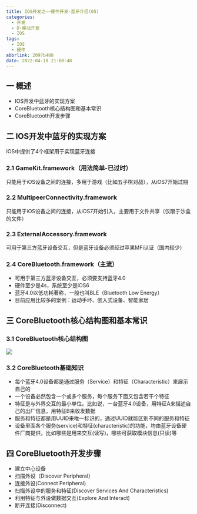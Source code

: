 ```yaml
---
title: IOS开发之——硬件开发-蓝牙介绍(05)
categories:
  - 开发
  - D-移动开发
  - IOS
tags:
  - IOS
  - 硬件
abbrlink: 2097b488
date: 2022-04-10 21:00:48
---
```

## 一 概述

* IOS开发中蓝牙的实现方案
* CoreBluetooth核心结构图和基本常识
* CoreBluetooth开发步骤

<!--more-->

## 二 IOS开发中蓝牙的实现方案

IOS中提供了4个框架用于实现蓝牙连接

### 2.1 GameKit.framework（用法简单-已过时）

只能用于iOS设备之间的连接，多用于游戏（比如五子棋对战），从iOS7开始过期

### 2.2 MultipeerConnectivity.framework

只能用于iOS设备之间的连接，从iOS7开始引入，主要用于文件共享（仅限于沙盒的文件）

### 2.3 ExternalAccessory.framework

可用于第三方蓝牙设备交互，但是蓝牙设备必须经过苹果MFi认证（国内较少）

### 2.4 CoreBluetooth.framework（主流）

* 可用于第三方蓝牙设备交互，必须要支持蓝牙4.0
* 硬件至少是4s，系统至少是iOS6
* 蓝牙4.0以低功耗著称，一般也叫BLE（Bluetooth Low Energy）
* 目前应用比较多的案例：运动手坏、嵌入式设备、智能家居

## 三 CoreBluetooth核心结构图和基本常识

### 3.1 CoreBluetooth核心结构图

![][1]

### 3.2 CoreBluetooth基础知识

* 每个蓝牙4.0设备都是通过服务（Service）和特征（Characteristic）来展示自己的
* 一个设备必然包含一个或多个服务，每个服务下面又包含若干个特征
* 特征是与外界交互的最小单位。比如说，一台蓝牙4.0设备，用特征A来描述自己的出厂信息，用特征B来收发数据
* 服务和特征都是用UUID来唯一标识的，通过UUID就能区别不同的服务和特征
* 设备里面各个服务(service)和特征(characteristic)的功能，均由蓝牙设备硬件厂商提供，比如哪些是用来交互(读写)，哪些可获取模块信息(只读)等

## 四 CoreBluetooth开发步骤

* 建立中心设备
* 扫描外设（Discover Peripheral）
* 连接外设(Connect Peripheral)
* 扫描外设中的服务和特征(Discover Services And Characteristics)
* 利用特征与外设做数据交互(Explore And Interact)
* 断开连接(Disconnect)



[1]:https://cdn.jsdelivr.net/gh/PGzxc/CDN@master/blog-ios/ios-device-05-bluetooth-core-struct.png